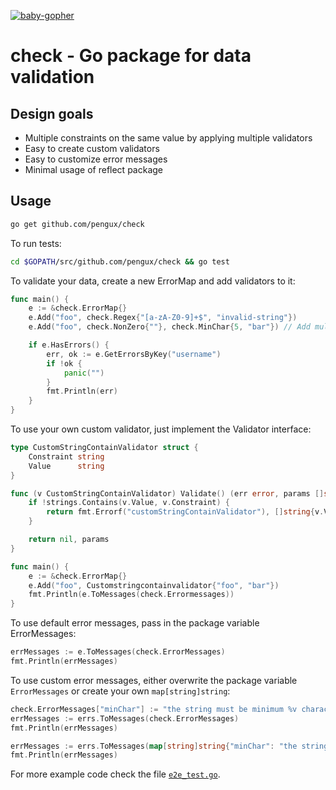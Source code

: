 [![baby-gopher](https://raw2.github.com/drnic/babygopher-site/gh-pages/images/babygopher-badge.png)](http://www.babygopher.org)

# check - Go package for data validation

## Design goals
- Multiple constraints on the same value by applying multiple validators
- Easy to create custom validators
- Easy to customize error messages
- Minimal usage of reflect package

## Usage
```bash
go get github.com/pengux/check
```


To run tests:
```bash
cd $GOPATH/src/github.com/pengux/check && go test
```


To validate your data, create a new ErrorMap and add validators to it:

```go
func main() {
	e := &check.ErrorMap{}
	e.Add("foo", check.Regex{"[a-zA-Z0-9]+$", "invalid-string"})
	e.Add("foo", check.NonZero{""}, check.MinChar{5, "bar"}) // Add multiple validators at the same time

	if e.HasErrors() {
		err, ok := e.GetErrorsByKey("username")
		if !ok {
			panic("")
		}
		fmt.Println(err)
	}
}
```


To use your own custom validator, just implement the Validator interface:

```go
type CustomStringContainValidator struct {
	Constraint string
	Value      string
}

func (v CustomStringContainValidator) Validate() (err error, params []string) {
	if !strings.Contains(v.Value, v.Constraint) {
		return fmt.Errorf("customStringContainValidator"), []string{v.Value, v.Constraint}
	}

	return nil, params
}

func main() {
	e := &check.ErrorMap{}
	e.Add("foo", Customstringcontainvalidator{"foo", "bar"})
	fmt.Println(e.ToMessages(check.Errormessages))
}
```


To use default error messages, pass in the package variable ErrorMessages:

```go
errMessages := e.ToMessages(check.ErrorMessages)
fmt.Println(errMessages)
```


To use custom error messages, either overwrite the package variable `ErrorMessages` or create your own `map[string]string`:

```go
check.ErrorMessages["minChar"] := "the string must be minimum %v characters long"
errMessages := errs.ToMessages(check.ErrorMessages)
fmt.Println(errMessages)

errMessages := errs.ToMessages(map[string]string{"minChar": "the string must be minimum %v characters long"})
fmt.Println(errMessages)
```


For more example code check the file [`e2e_test.go`](https://github.com/pengux/check/blob/master/e2e_test.go).

